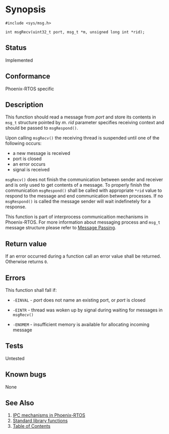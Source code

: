 # Synopsis 
`#include <sys/msg.h>`

`int msgRecv(uint32_t port, msg_t *m, unsigned long int *rid);`

## Status
Implemented
## Conformance
Phoenix-RTOS specific
## Description

This function should read a message from _port_ and store its contents in `msg_t` structure pointed by _m_. _rid_ parameter specifies receiving context and should be passed to `msgRespond()`.

Upon calling `msgRecv()` the receiving thread is suspended until one of the following occurs:
 - a new message is received
 - port is closed
 - an error occurs
 - signal is received

 `msgRecv()` does not finish the communication between sender and receiver and is only used to get contents of a message. To properly finish the communication `msgRespond()` shall be called with appropriate `*rid` value to respond to the message and end communication between processes. If no `msgRespond()` is called the message sender will wait indefinetely for a response.


This function is part of interprocess communicaition mechanisms in Phoenix-RTOS. For more information about messaging process and `msg_t` message structure please refer to [Message Passing](../../../kernel/proc/msg.md).


## Return value

If an error occurred during a function call an error value shall be returned. Otherwise returns `0`.

## Errors

This function shall fall if:

 * `-EINVAL` - _port_ does not name an existing port, or _port_ is closed

 * `-EINTR` - thread was woken up by signal during waiting for messages in `msgRecv()`

 * `-ENOMEM` - insufficient memory is available for allocating incoming message

## Tests

Untested

## Known bugs

None

## See Also 
1. [IPC mechanisms in Phoenix-RTOS](../../../architecture.md#interprocess-communication) 
2. [Standard library functions](../README.md)
3. [Table of Contents](../../../README.md)
